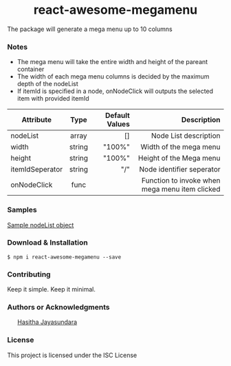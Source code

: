 <h1 align="center"> react-awesome-megamenu </h1>

<p>The package will generate a mega menu up to 10 columns </p>

<h3> Notes </h3>

<ul>
  <li>The mega menu will take the entire width and height of the pareant container</li>
  <li>The width of each mega menu columns is decided by the maximum depth of the nodeList</li>
  <li> If itemId is specified in a node, onNodeClick will outputs the selected item with provided itemId </li>
</ul>

| Attribute       |  Type  | Default Values |                                    Description |
| --------------- | :----: | -------------: | ---------------------------------------------: |
| nodeList        | array  |             [] |                          Node List description |
| width           | string |         "100%" |                         Width of the mega menu |
| height          | string |         "100%" |                        Height of the Mega menu |
| itemIdSeperator | string |            "/" |                      Node identifier seperator |
| onNodeClick     |  func  |                | Function to invoke when mega menu item clicked |

<h3> Samples </h3>
<a href="https://drive.google.com/file/d/1EoZOKm72UtB0kvfFvSTYEJ-bmKrzfkoF/view?usp=sharing"> Sample nodeList object </a>

<h3> Download & Installation </h3>

```shell
$ npm i react-awesome-megamenu --save
```

<h3>Contributing</h3>
Keep it simple. Keep it minimal.

<h3>Authors or Acknowledgments</h3>
<ul>
<a href="https://www.linkedin.com/in/hasithajayasundara/"> Hasitha Jayasundara </a>
</ul>

<h3>License</h3>

This project is licensed under the ISC License
